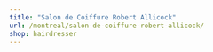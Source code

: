 ```yaml
---
title: "Salon de Coiffure Robert Allicock"
url: /montreal/salon-de-coiffure-robert-allicock/
shop: hairdresser
---
```

